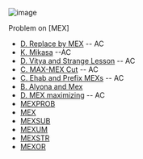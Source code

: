 ![image](https://user-images.githubusercontent.com/21307343/140655825-35bb36cf-f6cb-408c-a8db-3ce76e99092a.png)


Problem on [MEX]

* [D. Replace by MEX](https://codeforces.com/problemset/problem/1375/D) -- AC
* [K. Mikasa](https://codeforces.com/problemset/problem/1554/C) --AC
* [D. Vitya and Strange Lesson](https://codeforces.com/problemset/problem/842/D) -- AC
* [C. MAX-MEX Cut](https://codeforces.com/problemset/problem/1566/C) -- AC
* [C. Ehab and Prefix MEXs](https://codeforces.com/problemset/problem/1364/C) -- AC
* [B. Alyona and Mex](https://codeforces.com/problemset/problem/682/B)
* [D. MEX maximizing](https://codeforces.com/problemset/problem/1294/D) -- AC
* [MEXPROB](https://www.codechef.com/problems/MEXPROB)
* [MEX](https://www.codechef.com/problems/MEX)
* [MEXSUB](https://www.codechef.com/problems/MEXSUB)
* [MEXUM](codechef.com/problems/MEXUM)
* [MEXSTR](https://www.codechef.com/problems/MEXSTR)
* [MEXOR](https://www.codechef.com/problems/MEXOR)
